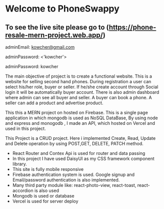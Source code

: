 # Welcome to PhoneSwappy

## To see the live site please go to (https://phone-resale-mern-project.web.app/)

adminEmail: <kowcher@gmail.com>


adminPassword: <'kowcher'>

adminPassword: kowcher



The main objective of project is to create a functional website. This is a website for selling second hand phones. During registration a user can select his/her role, buyer or seller. If he/she create account through Social login it will be automatically buyer account. There is also admin dashboard where admin can see all buyer and seller. A buyer can book a phone. A seller can add a product and advertise product. 

This this a MERN project on hosted on Firebase. This is a single page application in which mongodb is used as NoSQL DataBase, By using node and express and monogodb , I made an API, which hosted on Vercel and used in this project.


This Project is a CRUD project. Here i implemented Create, Read, Update and Delete operation by using POST,GET, DELETE, PATCH method. 




<ul>
  <li>React Router and Contex Api is used for router and data passing</li>
  <li>In this project I have used DaisyUI as my CSS framework component library.</li>
  <li>This site is fully mobile responsive</li>
  <li>Firebase authentication system is used. Google signup and Email/password authentication is also implemented.  </li>
  <li>Many third party module like: react-photo-view, react-toast, react-accordion is also used  </li>
  <li> Mongodb is used or database </li>
  <li> Vercel is used for server deploy </li>
</ul>
